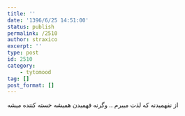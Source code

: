 ```yaml
---
title: ''
date: '1396/6/25 14:51:00'
status: publish
permalink: /2510
author: straxico
excerpt: ''
type: post
id: 2510
category:
    - tytomood
tag: []
post_format: []
---
```

از نفهمیدنه که لذت میبرم .. وگرنه فهمیدن همیشه خسته کننده میشه